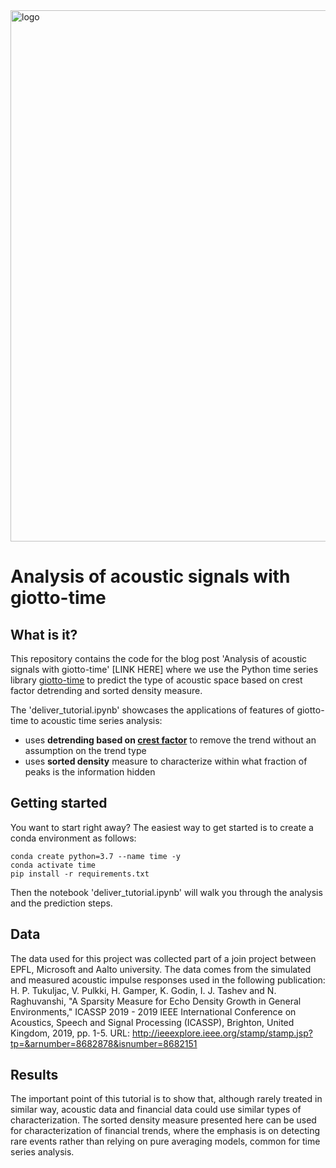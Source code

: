 <img src="https://www.giotto.ai/static/vector/logo.svg" alt="logo" width="850"/>

# Analysis of acoustic signals with giotto-time

## What is it?
This repository contains the code for the blog post 'Analysis of acoustic signals with giotto-time' [LINK HERE] where we use the Python time series library [giotto-time](https://github.com/giotto-ai/giotto-time) to predict the type of acoustic space based on crest factor detrending and sorted density measure. 

The 'deliver_tutorial.ipynb' showcases the applications of features of giotto-time to acoustic time series analysis:
* uses **detrending based on [crest factor](https://en.wikipedia.org/wiki/Crest_factor)** to remove the trend without an assumption on the trend type
* uses **sorted density** measure to characterize within what fraction of peaks is the information hidden

## Getting started
You want to start right away? The easiest way to get started is to create a conda environment as follows:
```
conda create python=3.7 --name time -y
conda activate time
pip install -r requirements.txt
```
Then the notebook 'deliver_tutorial.ipynb' will walk you through the analysis and the prediction steps.

## Data
The data used for this project was collected part of a join project between EPFL, Microsoft and Aalto university. The data comes from the simulated and measured acoustic impulse responses used in the following publication:
H. P. Tukuljac, V. Pulkki, H. Gamper, K. Godin, I. J. Tashev and N. Raghuvanshi, "A Sparsity Measure for Echo Density Growth in General Environments," ICASSP 2019 - 2019 IEEE International Conference on Acoustics, Speech and Signal Processing (ICASSP), Brighton, United Kingdom, 2019, pp. 1-5.
URL: http://ieeexplore.ieee.org/stamp/stamp.jsp?tp=&arnumber=8682878&isnumber=8682151

## Results
The important point of this tutorial is to show that, although rarely treated in similar way, acoustic data and financial data could use similar types of characterization. The sorted density measure presented here can be used for characterization of financial trends, where the emphasis is on detecting rare events rather than relying on pure averaging models, common for time series analysis. 

